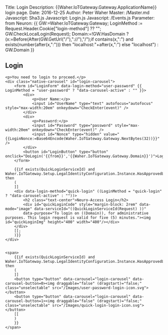 ﻿Title: Login
Description: {{Waher.IoTGateway.Gateway.ApplicationName}} login page.
Date: 2016-12-25
Author: Peter Waher
Master: /Master.md
Javascript: Sha3.js
Javascript: Login.js
Javascript: /Events.js
Parameter: from
Neuron: {{
GW:=Waher.IoTGateway.Gateway;
LoginMethod := Request.Header.Cookie["login-method"] ?? "";
GW.CheckLocalLogin(Request);
Domain:=!GW.HasDomain ? (x:=Before(After(GW.GetUrl("/"),"://"),"/");if contains(x,":") and exists(number(after(x,":"))) then "localhost:"+after(x,":") else "localhost") : GW.Domain
}}

<section id="LoginContainer" class="flex-centering">
	<h1>Login</h1>

	<p>You need to login to proceed.</p>
	<div class="native-carousel" id="login-carousel">
		<form id="LoginForm" data-login-method="user-password" {{ LoginMethod = "user-password" ? "data-carousel-active" : "" }}>
			<div>
				<p>User Name:</p>
				<input id="UserName" type="text" autofocus="autofocus" style="max-width:20em" onkeydown="CheckEnter(event)" />
			</div>
			<div>
				<p>Password:</p>
				<input id="Password" type="password" style="max-width:20em" onkeydown="CheckEnter(event)" />
				<input id="Nonce" type="hidden" value="{{LoginNonce:=Base64Encode(Waher.IoTGateway.Gateway.NextBytes(32))}}" />
			</div>
			<button id="LoginButton" type="button" onclick="DoLogin('{{from}}','{{Waher.IoTGateway.Gateway.Domain}}')">Login</button>
		</form>

		{{if exists(QuickLoginServiceId) and Waher.IoTGateway.Setup.LegalIdentityConfiguration.Instance.HasApprovedLegalIdentities then
		(
		]]
		<div data-login-method="quick-login" ((LoginMethod = "quick-login" ? "data-carousel-active" : ""))>
			<h2 class="text-center">Neuro-Access Login</h2>
			<div id="quickLoginCode" style="margin-block: 2rem" data-mode="image" data-serviceId="((QuickLoginServiceId(Request) ))" 
			data-purpose="To login on ((Domain)), for administrative purposes. This login request is valid for five (5) minutes."><img id="quickLoginImg" height="400" width="400"/></div>
		</div>
		[[;
		)}}
	</div>


	<span>
		{{if exists(QuickLoginServiceId) and Waher.IoTGateway.Setup.LegalIdentityConfiguration.Instance.HasApprovedLegalIdentities then
		(
		]]
		<button type="button" data-carousel="login-carousel" data-carousel-button=0><img draggable="false" (dragstart)="false;" class="unselectable" src="/Images/user-password-login-icon.svg"></button>
		<button type="button" data-carousel="login-carousel" data-carousel-button=1><img draggable="false" (dragstart)="false;" class="unselectable" src="/Images/quick-login-login-icon.svg"></button>
		[[
		)
		}}
	</span>

</section>